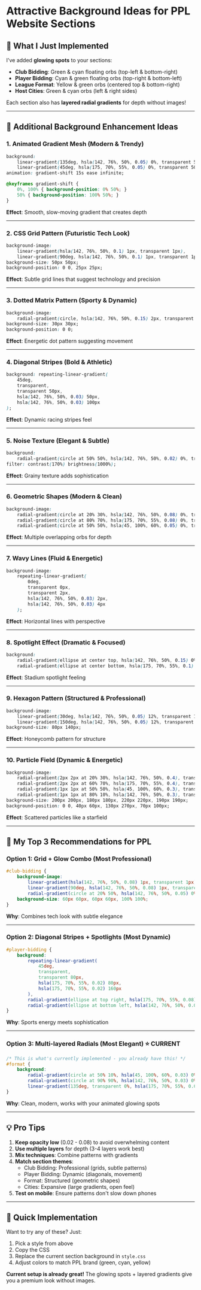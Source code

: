 # Attractive Background Ideas for PPL Website Sections

## 🎨 What I Just Implemented

I've added **glowing spots** to your sections:
- **Club Bidding**: Green & cyan floating orbs (top-left & bottom-right)
- **Player Bidding**: Cyan & green floating orbs (top-right & bottom-left)
- **League Format**: Yellow & green orbs (centered top & bottom-right)
- **Host Cities**: Green & cyan orbs (left & right sides)

Each section also has **layered radial gradients** for depth without images!

---

## 🌟 Additional Background Enhancement Ideas

### 1. **Animated Gradient Mesh** (Modern & Trendy)
```css
background: 
    linear-gradient(135deg, hsla(142, 76%, 50%, 0.05) 0%, transparent 50%),
    linear-gradient(45deg, hsla(175, 70%, 55%, 0.05) 0%, transparent 50%);
animation: gradient-shift 15s ease infinite;

@keyframes gradient-shift {
    0%, 100% { background-position: 0% 50%; }
    50% { background-position: 100% 50%; }
}
```
**Effect**: Smooth, slow-moving gradient that creates depth

---

### 2. **CSS Grid Pattern** (Futuristic Tech Look)
```css
background-image: 
    linear-gradient(hsla(142, 76%, 50%, 0.1) 1px, transparent 1px),
    linear-gradient(90deg, hsla(142, 76%, 50%, 0.1) 1px, transparent 1px);
background-size: 50px 50px;
background-position: 0 0, 25px 25px;
```
**Effect**: Subtle grid lines that suggest technology and precision

---

### 3. **Dotted Matrix Pattern** (Sporty & Dynamic)
```css
background-image: 
    radial-gradient(circle, hsla(142, 76%, 50%, 0.15) 2px, transparent 2px);
background-size: 30px 30px;
background-position: 0 0;
```
**Effect**: Energetic dot pattern suggesting movement

---

### 4. **Diagonal Stripes** (Bold & Athletic)
```css
background: repeating-linear-gradient(
    45deg,
    transparent,
    transparent 50px,
    hsla(142, 76%, 50%, 0.03) 50px,
    hsla(142, 76%, 50%, 0.03) 100px
);
```
**Effect**: Dynamic racing stripes feel

---

### 5. **Noise Texture** (Elegant & Subtle)
```css
background: 
    radial-gradient(circle at 50% 50%, hsla(142, 76%, 50%, 0.02) 0%, transparent 70%);
filter: contrast(170%) brightness(1000%);
```
**Effect**: Grainy texture adds sophistication

---

### 6. **Geometric Shapes** (Modern & Clean)
```css
background-image: 
    radial-gradient(circle at 20% 30%, hsla(142, 76%, 50%, 0.08) 0%, transparent 30%),
    radial-gradient(circle at 80% 70%, hsla(175, 70%, 55%, 0.08) 0%, transparent 30%),
    radial-gradient(circle at 50% 50%, hsla(45, 100%, 60%, 0.05) 0%, transparent 40%);
```
**Effect**: Multiple overlapping orbs for depth

---

### 7. **Wavy Lines** (Fluid & Energetic)
```css
background-image: 
    repeating-linear-gradient(
        0deg,
        transparent 0px,
        transparent 2px,
        hsla(142, 76%, 50%, 0.03) 2px,
        hsla(142, 76%, 50%, 0.03) 4px
    );
```
**Effect**: Horizontal lines with perspective

---

### 8. **Spotlight Effect** (Dramatic & Focused)
```css
background: 
    radial-gradient(ellipse at center top, hsla(142, 76%, 50%, 0.15) 0%, transparent 60%),
    radial-gradient(ellipse at center bottom, hsla(175, 70%, 55%, 0.1) 0%, transparent 60%);
```
**Effect**: Stadium spotlight feeling

---

### 9. **Hexagon Pattern** (Structured & Professional)
```css
background-image:
    linear-gradient(30deg, hsla(142, 76%, 50%, 0.05) 12%, transparent 12.5%, transparent 87%, hsla(142, 76%, 50%, 0.05) 87.5%, hsla(142, 76%, 50%, 0.05)),
    linear-gradient(150deg, hsla(142, 76%, 50%, 0.05) 12%, transparent 12.5%, transparent 87%, hsla(142, 76%, 50%, 0.05) 87.5%, hsla(142, 76%, 50%, 0.05));
background-size: 80px 140px;
```
**Effect**: Honeycomb pattern for structure

---

### 10. **Particle Field** (Dynamic & Energetic)
```css
background-image: 
    radial-gradient(2px 2px at 20% 30%, hsla(142, 76%, 50%, 0.4), transparent),
    radial-gradient(2px 2px at 60% 70%, hsla(175, 70%, 55%, 0.4), transparent),
    radial-gradient(1px 1px at 50% 50%, hsla(45, 100%, 60%, 0.3), transparent),
    radial-gradient(1px 1px at 80% 10%, hsla(142, 76%, 50%, 0.3), transparent);
background-size: 200px 200px, 180px 180px, 220px 220px, 190px 190px;
background-position: 0 0, 40px 60px, 130px 270px, 70px 100px;
```
**Effect**: Scattered particles like a starfield

---

## 🎯 My Top 3 Recommendations for PPL

### **Option 1: Grid + Glow Combo** (Most Professional)
```css
#club-bidding {
    background-image: 
        linear-gradient(hsla(142, 76%, 50%, 0.08) 1px, transparent 1px),
        linear-gradient(90deg, hsla(142, 76%, 50%, 0.08) 1px, transparent 1px),
        radial-gradient(circle at 20% 50%, hsla(142, 76%, 50%, 0.05) 0%, transparent 50%);
    background-size: 60px 60px, 60px 60px, 100% 100%;
}
```
**Why**: Combines tech look with subtle elegance

---

### **Option 2: Diagonal Stripes + Spotlights** (Most Dynamic)
```css
#player-bidding {
    background: 
        repeating-linear-gradient(
            45deg,
            transparent,
            transparent 80px,
            hsla(175, 70%, 55%, 0.02) 80px,
            hsla(175, 70%, 55%, 0.02) 160px
        ),
        radial-gradient(ellipse at top right, hsla(175, 70%, 55%, 0.08) 0%, transparent 60%),
        radial-gradient(ellipse at bottom left, hsla(142, 76%, 50%, 0.06) 0%, transparent 60%);
}
```
**Why**: Sports energy meets sophistication

---

### **Option 3: Multi-layered Radials** (Most Elegant) ⭐ **CURRENT**
```css
/* This is what's currently implemented - you already have this! */
#format {
    background: 
        radial-gradient(circle at 50% 10%, hsla(45, 100%, 60%, 0.03) 0%, transparent 50%),
        radial-gradient(circle at 90% 90%, hsla(142, 76%, 50%, 0.03) 0%, transparent 60%),
        linear-gradient(135deg, transparent 0%, hsla(175, 70%, 55%, 0.02) 100%);
}
```
**Why**: Clean, modern, works with your animated glowing spots

---

## 💡 Pro Tips

1. **Keep opacity low** (0.02 - 0.08) to avoid overwhelming content
2. **Use multiple layers** for depth (3-4 layers work best)
3. **Mix techniques**: Combine patterns with gradients
4. **Match section themes**:
   - Club Bidding: Professional (grids, subtle patterns)
   - Player Bidding: Dynamic (diagonals, movement)
   - Format: Structured (geometric shapes)
   - Cities: Expansive (large gradients, open feel)
5. **Test on mobile**: Ensure patterns don't slow down phones

---

## 🚀 Quick Implementation

Want to try any of these? Just:
1. Pick a style from above
2. Copy the CSS
3. Replace the current section background in `style.css`
4. Adjust colors to match PPL brand (green, cyan, yellow)

**Current setup is already great!** The glowing spots + layered gradients give you a premium look without images.
